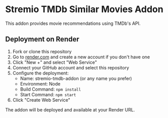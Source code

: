 # Stremio TMDb Similar Movies Addon

This addon provides movie recommendations using TMDb's API.

## Deployment on Render

1. Fork or clone this repository
2. Go to [render.com](https://render.com) and create a new account if you don't have one
3. Click "New +" and select "Web Service"
4. Connect your GitHub account and select this repository
5. Configure the deployment:
   - Name: stremio-tmdb-addon (or any name you prefer)
   - Environment: Node
   - Build Command: `npm install`
   - Start Command: `npm start`
6. Click "Create Web Service"

The addon will be deployed and available at your Render URL.